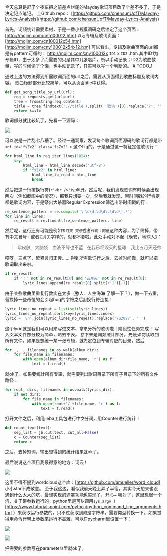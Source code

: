 今天总算是赶了个夜车把之前差点烂尾的Mayday歌词项目改了个差不多了，于是决定记点笔记。
上Github repo： [https://github.com/chensunUofT/Mayday-Lyrics-Analysis](https://github.com/chensunUofT/Mayday-Lyrics-Analysis)

首先，词频统计需要素材，于是一番小规模调研之后锁定了这个页面：
[http://mojim.com/cnh100012.htm]
以及专辑及歌词页面：
[http://mojim.com/cn100012x54.htm]
[http://mojim.com/cny100012x54x12.htm]
可以看出，专辑及歌曲页面的url都是有pattern可循的：
http://mojim.com/cny100012x `ID1` x `ID2` .htm
其中ID1为专辑ID，由于太多了而需要的只是其中几张唱片，所以手动记录；ID2为歌曲数量，写的时候偷了个懒，也手动记录了，其实可以写一个判断的。  # TODO_1

通过上边的方法得到所需歌词页面的url之后，需要从页面得到歌曲标题及歌词内容。
歌曲标题部分比较简单，可以从页面title中获得。
```python
def get_song_title_by_url(url):
    req = requests.get(url=url)
    tree = fromstring(req.content)
    title = tree.findtext('.//title').split(' 歌词')[0].replace('?', '')
    return title
```
歌词部分就比较坑了，先看一下源码：

![](http://www.sunchen.tech/wp-content/uploads/2018/09/f5672decb6249f683ebd8645fdcf16b7.png)

可以说是一片乱七八糟了。经过一通观察，发现每个歌词页面源码的歌词行都是带
`<dt id='fsZx2' class='fsZx2' >`
这个tag的。于是通过这一特征定位歌词行：
```python
for html_line in req.iter_lines(1024):
    try:
        html_line = html_line.decode('utf-8')
        if 'fsZx2' in html_line:
            html_line_to_read = html_line
            break
```
然后把这一行按换行符(` r'<br />' `)split开。然后呢，我们发现歌词有时候会出现两次（例如截图中的情况），那我只想要一次，然后我就发现，带时间戳的行肯定都是歌词内容，于是祭出大杀器Regular Expression筛选出带时间戳的行：
```python
re_sentence_pattern = re.compile('\[\d\d:\d\d\.\d\d\].*')
for line in lines:
    re_result = re.findall(re_sentence_pattern, line)
```
然后呢，这行还有可能是例如`五月天 天使`或者`作词：阿信`这种内容，为了筛掉，带有中文冒号`：`或者`五月天`字样的，就都不要啦。此处手动对不起《晚安，地球人》：
> 紫皮肤　大脑袋　血液不绿也不蓝　在我已经毁灭的星球　我比五月天还帅

哎呀，三点了，赶紧言归正传……
得到所需歌词行之后，去掉时间戳，就可以把歌词取出来啦。
```python
if re_result:
    if '：' not in re_result[0] and '五月天' not in re_result[0]:
        lyric_lines.append(re_result[0].split(r']')[-1])
```
由于某些歌曲里重复行数实在太多（憨人、人生海海 了解一下？），做一下去重，替换掉一些奇怪的会引起bug的字符之后用换行符连接：
```python
lyric_lines_no_repeat = list(set(lyric_lines))
lyric_lines_no_repeat.sort(key=lyric_lines.index)
lyric = '\n'.join(lyric_lines_no_repeat).replace('\u2027', ' ')
```
这个lyric就是我们可以用来写进文本、拿来分析的歌词啦！阶段性任务完成！
写入文本文件部分较为简单，略去不表。
接下来是词频统计部分。先说如何读取到所有文件。如果是想统一某一张专辑，就先定位到专辑对应的目录，然后
```python
for _, _, filenames in os.walk(album_dir):
    for file_name in filenames:
        with open(album_dir+file_name, 'r') as f:
            text = f.read()
```
就ok了。如果要统计所有专辑，就需要列出歌词目录下所有子目录下的所有文件路径：
```python
for root, dirs, filenames in os.walk(lyrics_dir):
    if not dirs:
        for file_name in filenames:
            with open(root+'/'+file_name, 'r') as f:
                text = f.read()
```
打开文件之后，利用jieba工具包进行中文分词，用Counter进行统计：
```python
def count_text(text):
    seg_list = jb.cut(text, cut_all=False)
    c = Counter(seg_list)
    return c
```
之后，去掉短词，输出想得到的统计结果就ok了。

最后说说这个项目我最得意的地方：词云！

![](http://www.sunchen.tech/wp-content/uploads/2018/09/%E8%87%AA%E4%BC%A0.png)

这里不得不提到wordcloud这个库：[https://github.com/amueller/word_cloud] 小小star不成敬意。
至于我这边，看似我前天晚上弄了半宿，其实今天想来也没遇到什么太大的坑，最想实现的遮罩功能也实现了，开心~
噢对了，这里想起一个坑，关于带参数运行的。python里是可以调用`sys.argv`（ [https://www.tutorialspoint.com/python/python_command_line_arguments.htm] ）来获取运行参数的，只不过获取到的是字符串，需要类型转换一下。如果觉得用命令行带上参数来运行不高雅，可以在pycharm里设置一下：

![](http://www.sunchen.tech/wp-content/uploads/2018/09/9010d76a7b93bfbfd71f542a7e68ebdb.png)

![](http://www.sunchen.tech/wp-content/uploads/2018/09/17d5a6895c6ba0bc66ca1957a63ae5e6.png)

把需要的参数写在parameters里就ok了。
